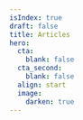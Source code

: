 ```yaml
---
isIndex: true
draft: false
title: Articles
hero:
  cta:
    blank: false
  cta_second:
    blank: false
  align: start
  image:
    darken: true
---
```

